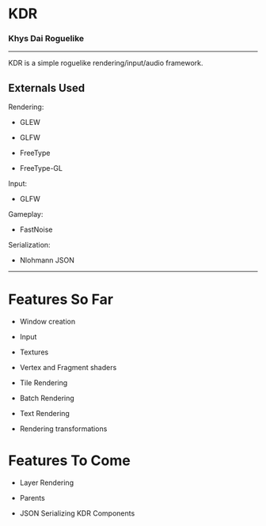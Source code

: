 # KDR

### Khys Dai Roguelike

---

KDR is a simple roguelike rendering/input/audio framework.


## Externals Used


Rendering:

* GLEW 

* GLFW

* FreeType

* FreeType-GL


Input:

* GLFW

Gameplay:

* FastNoise

Serialization:

* Nlohmann JSON

---

# Features So Far


* Window creation

* Input

* Textures

* Vertex and Fragment shaders

* Tile Rendering

* Batch Rendering

* Text Rendering

* Rendering transformations

# Features To Come

* Layer Rendering

* Parents

* JSON Serializing KDR Components
